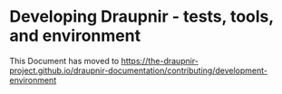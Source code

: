 <!--
SPDX-FileCopyrightText: 2024 Gnuxie <Gnuxie@protonmail.com>

SPDX-License-Identifier: CC0-1.0
-->

# Developing Draupnir - tests, tools, and environment

This Document has moved to https://the-draupnir-project.github.io/draupnir-documentation/contributing/development-environment
